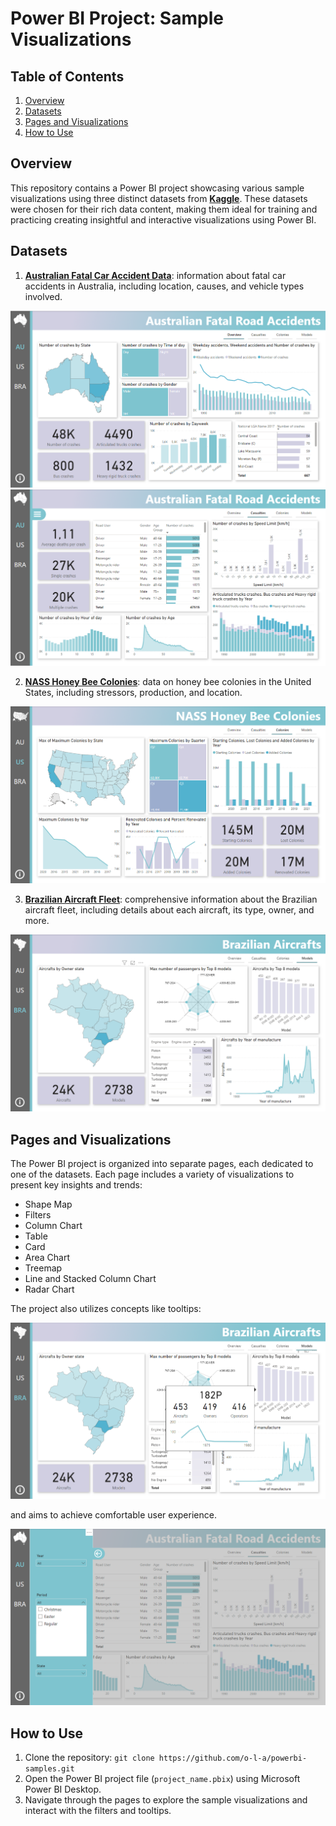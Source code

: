 # Power BI Project: Sample Visualizations

## Table of Contents

1. [Overview](#power-bi-project-sample-visualizations)
2. [Datasets](#datasets)
3. [Pages and Visualizations](#pages-and-visualizations)
4. [How to Use](#how-to-use)

## Overview

This repository contains a Power BI project showcasing various sample visualizations using three distinct datasets from [**Kaggle**](https://www.kaggle.com/). These datasets were chosen for their rich data content, making them ideal for training and practicing creating insightful and interactive visualizations using Power BI.

## Datasets

1. [**Australian Fatal Car Accident Data**](https://www.kaggle.com/datasets/deepcontractor/australian-fatal-car-accident-data-19892021): information about fatal car accidents in Australia, including location, causes, and vehicle types involved.

![Page 1](screenshots/page1.png)
  ![Page 2](screenshots/page2.png)
  
2. [**NASS Honey Bee Colonies**](https://www.kaggle.com/datasets/kyleahmurphy/nass-honey-bee-20152021): data on honey bee colonies in the United States, including stressors, production, and location.

![Page 3](screenshots/page3.png)

3. [**Brazilian Aircraft Fleet**](https://www.kaggle.com/datasets/mateuscco/brazilian-aircraft-fleet): comprehensive information about the Brazilian aircraft fleet, including details about each aircraft, its type, owner, and more.

![Page 4](screenshots/page4.png)


## Pages and Visualizations

The Power BI project is organized into separate pages, each dedicated to one of the datasets. Each page includes a variety of visualizations to present key insights and trends:

- Shape Map
- Filters
- Column Chart
- Table
- Card
- Area Chart
- Treemap
- Line and Stacked Column Chart
- Radar Chart

The project also utilizes concepts like tooltips:

![Page 4](screenshots/page4_tooltip.png)

and aims to achieve comfortable user experience.

![Page 2](screenshots/page2_overlay.png)

## How to Use

1. Clone the repository: `git clone https://github.com/o-l-a/powerbi-samples.git`
2. Open the Power BI project file (`project_name.pbix`) using Microsoft Power BI Desktop.
3. Navigate through the pages to explore the sample visualizations and interact with the filters and tooltips.
